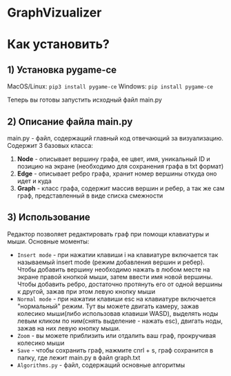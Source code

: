 # GraphVizualizer

# Как установить?
## 1) Установка pygame-ce
MacOS/Linux:
`pip3 install pygame-ce` 
Windows:
`pip install pygame-ce`

Теперь вы готовы запустить исходный файл main.py

## 2) Описание файла main.py
main.py - файл, содержащий главный код отвечающий за визуализацию.
Содержит 3 базовых класса:
1) **Node** - описывает вершину графа, ее цвет, имя, уникальный ID и позицию на экране (необходимо для сохранения графа в txt формат)
2) **Edge** - описывает ребро графа, хранит номер вершины откуда оно идет и куда
3) **Graph** - класс графа, содержит массив вершин и ребер, а так же сам граф, представленный в виде списка смежности

## 3) Использование 
Редактор позволяет редактировать граф при помощи клавиатуры и мыши.
Основные моменты:
- `Insert mode` - при нажатии клавиши i на клавиатуре включается так называемый insert mode (режим добавления вершин и ребер). Чтобы добавить вершину необходимо нажать в любом месте на экране правой кнопкой мыши, затем ввести имя новой вершины. Чтобы добавить ребро, достаточно протянуть его от одной вершины к другой, зажав при этом левую кнопку мыши
- `Normal mode` - при нажатии клавиши esc на клавиатуре включается "нормальный" режим. Тут вы можете двигать камеру, зажав колесико мыши(либо использовав клавиши WASD), выделять ноды левым кликом по ним(снять выделение - нажать esc), двигать ноды, зажав на них левую кнопку мыши.
- `Zoom` - вы можете приблизить или отдалить ваш граф, прокручивая колесико мыши
- `Save` - чтобы сохранить граф, нажмите cnrl + s, граф сохранится в папку, где лежит main.py в файл graph.txt
- `Algorithms.py` - файл, содержащий основные алгоритмы
